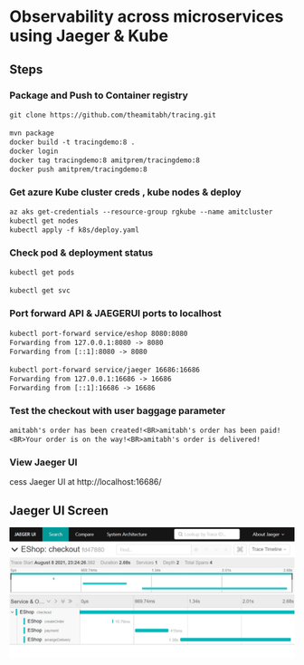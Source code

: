 # Observability across microservices using Jaeger & Kube 

## Steps
### Package and Push to Container registry
```
git clone https://github.com/theamitabh/tracing.git

mvn package
docker build -t tracingdemo:8 .
docker login
docker tag tracingdemo:8 amitprem/tracingdemo:8
docker push amitprem/tracingdemo:8
```

### Get azure Kube cluster creds , kube nodes & deploy
```
az aks get-credentials --resource-group rgkube --name amitcluster
kubectl get nodes
kubectl apply -f k8s/deploy.yaml
```
### Check pod & deployment status
```
kubectl get pods

kubectl get svc

```

### Port forward API & JAEGERUI ports to localhost
```
kubectl port-forward service/eshop 8080:8080
Forwarding from 127.0.0.1:8080 -> 8080
Forwarding from [::1]:8080 -> 8080

kubectl port-forward service/jaeger 16686:16686
Forwarding from 127.0.0.1:16686 -> 16686
Forwarding from [::1]:16686 -> 16686

```

### Test the checkout with user baggage parameter
```	**curl 127.0.0.1:8080/checkout --header "user: amitabh"
amitabh's order has been created!<BR>amitabh's order has been paid!<BR>Your order is on the way!<BR>amitabh's order is delivered! 
```

### View Jaeger UI
cess Jaeger UI at http://localhost:16686/

## Jaeger UI Screen
![TracesView](jaegerui.jpg)
